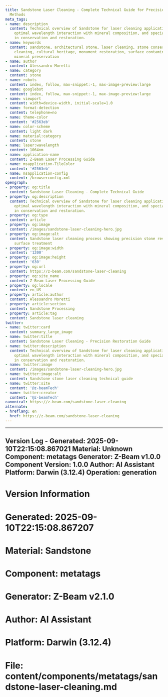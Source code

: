 ```yaml
---
title: Sandstone Laser Cleaning - Complete Technical Guide for Precision Stone Restoration
  Methods
meta_tags:
- name: description
  content: Technical overview of Sandstone for laser cleaning applications, including
    optimal wavelength interaction with mineral composition, and specialized applications
    in conservation and restoration.
- name: keywords
  content: sandstone, architectural stone, laser cleaning, stone conservation, non-abrasive
    cleaning, cultural heritage, monument restoration, surface contamination removal,
    mineral preservation
- name: author
  content: Alessandro Moretti
- name: category
  content: stone
- name: robots
  content: index, follow, max-snippet:-1, max-image-preview:large
- name: googlebot
  content: index, follow, max-snippet:-1, max-image-preview:large
- name: viewport
  content: width=device-width, initial-scale=1.0
- name: format-detection
  content: telephone=no
- name: theme-color
  content: '#2563eb'
- name: color-scheme
  content: light dark
- name: material:category
  content: stone
- name: laser:wavelength
  content: 1064nm
- name: application-name
  content: Z-Beam Laser Processing Guide
- name: msapplication-TileColor
  content: '#2563eb'
- name: msapplication-config
  content: /browserconfig.xml
opengraph:
- property: og:title
  content: Sandstone Laser Cleaning - Complete Technical Guide
- property: og:description
  content: Technical overview of Sandstone for laser cleaning applications, including
    optimal wavelength interaction with mineral composition, and specialized applications
    in conservation and restoration.
- property: og:type
  content: article
- property: og:image
  content: /images/sandstone-laser-cleaning-hero.jpg
- property: og:image:alt
  content: Sandstone laser cleaning process showing precision stone restoration and
    surface treatment
- property: og:image:width
  content: '1200'
- property: og:image:height
  content: '630'
- property: og:url
  content: https://z-beam.com/sandstone-laser-cleaning
- property: og:site_name
  content: Z-Beam Laser Processing Guide
- property: og:locale
  content: en_US
- property: article:author
  content: Alessandro Moretti
- property: article:section
  content: Sandstone Processing
- property: article:tag
  content: Sandstone laser cleaning
twitter:
- name: twitter:card
  content: summary_large_image
- name: twitter:title
  content: Sandstone Laser Cleaning - Precision Restoration Guide
- name: twitter:description
  content: Technical overview of Sandstone for laser cleaning applications, including
    optimal wavelength interaction with mineral composition, and specialized applications
    in conservation and restoration.
- name: twitter:image
  content: /images/sandstone-laser-cleaning-hero.jpg
- name: twitter:image:alt
  content: Sandstone stone laser cleaning technical guide
- name: twitter:site
  content: '@z-beamTech'
- name: twitter:creator
  content: '@z-beamTech'
canonical: https://z-beam.com/sandstone-laser-cleaning
alternate:
- hreflang: en
  href: https://z-beam.com/sandstone-laser-cleaning
---
```


---
Version Log - Generated: 2025-09-10T22:15:08.867021
Material: Unknown
Component: metatags
Generator: Z-Beam v1.0.0
Component Version: 1.0.0
Author: AI Assistant
Platform: Darwin (3.12.4)
Operation: generation
---

# Version Information
# Generated: 2025-09-10T22:15:08.867207
# Material: Sandstone
# Component: metatags
# Generator: Z-Beam v2.1.0
# Author: AI Assistant
# Platform: Darwin (3.12.4)
# File: content/components/metatags/sandstone-laser-cleaning.md